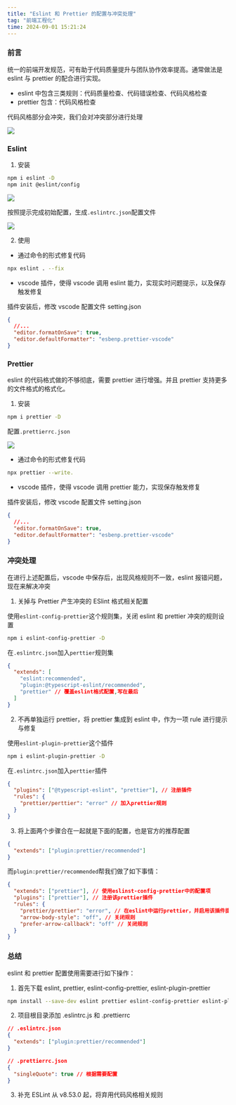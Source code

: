 ```yaml
---
title: "Eslint 和 Prettier 的配置与冲突处理"
tag: "前端工程化"
time: 2024-09-01 15:21:24
---
```


### 前言

统一的前端开发规范，可有助于代码质量提升与团队协作效率提高。通常做法是 eslint 与 prettier 的配合进行实现。

- eslint 中包含三类规则：代码质量检查、代码错误检查、代码风格检查
- prettier 包含：代码风格检查

代码风格部分会冲突，我们会对冲突部分进行处理

![](../imgs/29/01.awebp)

### Eslint

1. 安装

```bash
npm i eslint -D
npm init @eslint/config
```

![](../imgs/29/02.awebp)

按照提示完成初始配置，生成`.eslintrc.json`配置文件

![](../imgs/29/03.awebp)

2. 使用

- 通过命令的形式修复代码

```bash
npx eslint . --fix
```

- vscode 插件，使得 vscode 调用 eslint 能力，实现实时问题提示，以及保存触发修复

插件安装后，修改 vscode 配置文件 setting.json

```json
{
  //...
  "editor.formatOnSave": true,
  "editor.defaultFormatter": "esbenp.prettier-vscode"
}
```

### Prettier

eslint 的代码格式做的不够彻底，需要 prettier 进行增强。并且 prettier 支持更多的文件格式的格式化。

1. 安装

```bash
npm i prettier -D
```

配置`.prettierrc.json`

![](../imgs/29/04.awebp)

- 通过命令的形式修复代码

```bash
npx prettier --write.
```

- vscode 插件，使得 vscode 调用 prettier 能力，实现保存触发修复

插件安装后，修改 vscode 配置文件 setting.json

```json
{
  //...
  "editor.formatOnSave": true,
  "editor.defaultFormatter": "esbenp.prettier-vscode"
}
```

### 冲突处理

在进行上述配置后，vscode 中保存后，出现风格规则不一致，eslint 报错问题，现在来解决冲突

1. 关掉与 Prettier 产生冲突的 ESlint 格式相关配置

使用`eslint-config-prettier`这个规则集，关闭 eslint 和 prettier 冲突的规则设置

```bash
npm i eslint-config-prettier -D
```

在`.eslintrc.json`加入`perttier`规则集

```json
{
  "extends": [
    "eslint:recommended",
    "plugin:@typescript-eslint/recommended",
    "prettier" // 覆盖eslint格式配置,写在最后
  ]
}
```

2. 不再单独运行 prettier，将 prettier 集成到 eslint 中，作为一项 rule 进行提示与修复

使用`eslint-plugin-prettier`这个插件

```bash
npm i eslint-plugin-prettier -D
```

在`.eslintrc.json`加入`perttier`插件

```json
{
  "plugins": ["@typescript-eslint", "prettier"], // 注册插件
  "rules": {
    "prettier/perttier": "error" // 加入prettier规则
  }
}
```

3. 将上面两个步骤合在一起就是下面的配置，也是官方的推荐配置

```json
{
  "extends": ["plugin:prettier/recommended"]
}
```

而`plugin:prettier/recommended`帮我们做了如下事情：

```json
{
  "extends": ["prettier"], // 使用eslinst-config-prettier中的配置项
  "plugins": ["prettier"], // 注册该prettier插件
  "rules": {
    "prettier/prettier": "error", // 在eslint中运行prettier，并启用该插件提供的规则
    "arrow-body-style": "off", // 关闭规则
    "prefer-arrow-callback": "off" // 关闭规则
  }
}
```

### 总结

eslint 和 prettier 配置使用需要进行如下操作：

1. 首先下载 eslint, prettier, eslint-config-prettier, eslint-plugin-prettier

```bash
npm install --save-dev eslint prettier eslint-config-prettier eslint-plugin-prettier
```

2. 项目根目录添加 .eslintrc.js 和 .prettierrc

```json
// .eslintrc.json
{
  "extends": ["plugin:prettier/recommended"]
}
```

```json
// .prettierrc.json
{
  "singleQuote": true // 根据需要配置
}
```

3. 补充 ESLint 从 v8.53.0 起，将弃用代码风格相关规则
